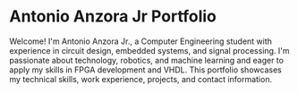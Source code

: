 # Antonio Anzora Jr Portfolio

Welcome! I'm Antonio Anzora Jr., a Computer Engineering student with experience in circuit design, embedded systems, and signal processing. I'm passionate about technology, robotics, and machine learning and eager to apply my skills in FPGA development and VHDL. This portfolio showcases my technical skills, work experience, projects, and contact information.
